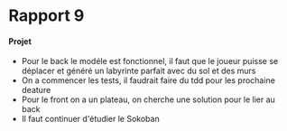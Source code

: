 # Rapport 9
#### Projet
 - Pour le back le modéle est fonctionnel, il faut que le joueur puisse se déplacer et généré un labyrinte parfait avec du sol et des murs
 - On a commencer les tests, il faudrait faire du tdd pour les prochaine deature
 - Pour le front on a un plateau, on cherche une solution pour le lier au back
 - Il faut continuer d'étudier le Sokoban
